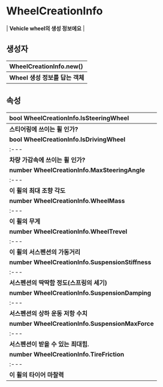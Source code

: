 # **WheelCreationInfo**

| **Vehicle wheel의 생성 정보에요** |
## **생성자**

| **WheelCreationInfo.new()** |
| :--- |
| **Wheel 생성 정보를 답는 객체** |
## **속성**

| **bool WheelCreationInfo.IsSteeringWheel** |
| :--- |
| **스티어링에 쓰이는 휠 인가?** |
| **bool WheelCreationInfo.IsDrivingWheel** |
| :--- |
| **차량 가감속에 쓰이는 휠 인가?** |
| **number WheelCreationInfo.MaxSteeringAngle** |
| :--- |
| **이 휠의 최대 조향 각도** |
| **number WheelCreationInfo.WheelMass** |
| :--- |
| **이 휠의 무게** |
| **number WheelCreationInfo.WheelTrevel** |
| :--- |
| **이 휠의 서스펜션의 가동거리** |
| **number WheelCreationInfo.SuspensionStiffness** |
| :--- |
| **서스펜션의 딱딱함 정도(스프링의 세기)** |
| **number WheelCreationInfo.SuspensionDamping** |
| :--- |
| **서스펜션의 상하 운동 저항 수치** |
| **number WheelCreationInfo.SuspensionMaxForce** |
| :--- |
| **서스펜션이 받을 수 있는 최대힘.** |
| **number WheelCreationInfo.TireFriction** |
| :--- |
| **이 휠의 타이어 마찰력** |
